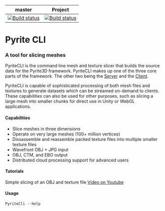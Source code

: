 master | Project
--- | ---
[![Build status](https://ci.appveyor.com/api/projects/status/bgyngfdyprx8wqgp/branch/master?svg=true)](https://ci.appveyor.com/project/Pyrite/pyritecli/branch/master) | [![Build status](https://ci.appveyor.com/api/projects/status/bgyngfdyprx8wqgp?svg=true)](https://ci.appveyor.com/project/Pyrite/pyritecli)

# Pyrite CLI
### A tool for slicing meshes

PyriteCLI is the command line mesh and texture slicer that builds the source data for the Pyrite3D framework.  PyriteCLI makes up one of the three core parts of the framework.  The other two being the [Server](https://github.com/PyriteServer/PyriteServer) and the [Client](https://github.com/PyriteServer/PyriteDemoClient).

PyriteCLI is capable of sophisticated processing of both mesh files and textures to generate datasets which can be streamed on-demand to clients.  These capabilities can also be used for other purposes, such as slicing a large mesh into smaller chunks for direct use in Unity or WebGL applications.

#### Capabilities

+ Slice meshes in three dimensions 
+ Operate on very large meshes (100+ million vertices)
+ Dissassemble and reassemble packed texture files into multiple smaller texture files
+ Wavefront OBJ + JPG input
+ OBJ, CTM, and EBO output
+ Distributed cloud processing support for advanced users

#### Tutorials

Simple slicing of an OBJ and texture file
[Video on Youtube](https://www.youtube.com/watch?v=49oem-evWCU&feature=youtu.be)


#### Usage
```PyriteCli --help```
